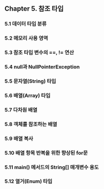 ## Chapter 5. 참조 타입

### 5.1 데이터 타입 분류
### 5.2 메모리 사용 영역
### 5.3 참조 타입 변수의 ==, != 연산
### 5.4 null과 NullPointerException
### 5.5 문자열(String) 타입
### 5.6 배열(Array) 타입
### 5.7 다차원 배열
### 5.8 객체를 참조하는 배열
### 5.9 배열 복사
### 5.10 배열 항목 반복을 위한 향상된 for문
### 5.11 main() 메서드의 String[] 매개변수 용도
### 5.12 열거(Enum) 타입